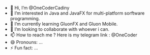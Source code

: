 - 👋 Hi, I’m @OneCoderCadiny
- 👀 I’m interested in Java and JavaFX for multi-platform sorftware programming.
- 🌱 I’m currently learning GluonFX and Gluon Mobile.
- 💞️ I’m looking to collaborate with whoever i can.
- 📫 How to reach me ? Here is my telegram link : @OneCoder
- 😄 Pronouns: ...
- ⚡ Fun fact: ...

<!---
OneCoderCadiny/OneCoderCadiny is a ✨ special ✨ repository because its `README.md` (this file) appears on your GitHub profile.
You can click the Preview link to take a look at your changes.
--->
